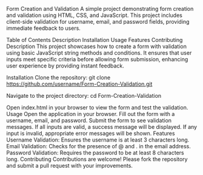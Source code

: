 Form Creation and Validation
A simple project demonstrating form creation and validation using HTML, CSS, and JavaScript. This project includes client-side validation for username, email, and password fields, providing immediate feedback to users.

Table of Contents
Description
Installation
Usage
Features
Contributing
Description
This project showcases how to create a form with validation using basic JavaScript string methods and conditions. It ensures that user inputs meet specific criteria before allowing form submission, enhancing user experience by providing instant feedback.

Installation
Clone the repository:
git clone https://github.com/username/Form-Creation-Validation.git

Navigate to the project directory:
cd Form-Creation-Validation

Open index.html in your browser to view the form and test the validation.
Usage
Open the application in your browser.
Fill out the form with a username, email, and password.
Submit the form to see validation messages.
If all inputs are valid, a success message will be displayed.
If any input is invalid, appropriate error messages will be shown.
Features
Username Validation: Ensures the username is at least 3 characters long.
Email Validation: Checks for the presence of @ and . in the email address.
Password Validation: Requires the password to be at least 8 characters long.
Contributing
Contributions are welcome! Please fork the repository and submit a pull request with your improvements.
